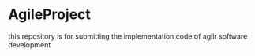 # AgileProject
this repository is for submitting the implementation code of agilr software development
